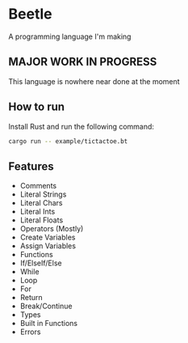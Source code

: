 # Beetle

A programming language I'm making

## MAJOR WORK IN PROGRESS

This language is nowhere near done at the moment

## How to run

Install Rust and run the following command:

```bash
cargo run -- example/tictactoe.bt
```

## Features

- Comments
- Literal Strings
- Literal Chars
- Literal Ints
- Literal Floats
- Operators (Mostly)
- Create Variables
- Assign Variables
- Functions
- If/ElseIf/Else
- While
- Loop
- For
- Return
- Break/Continue
- Types
- Built in Functions
- Errors